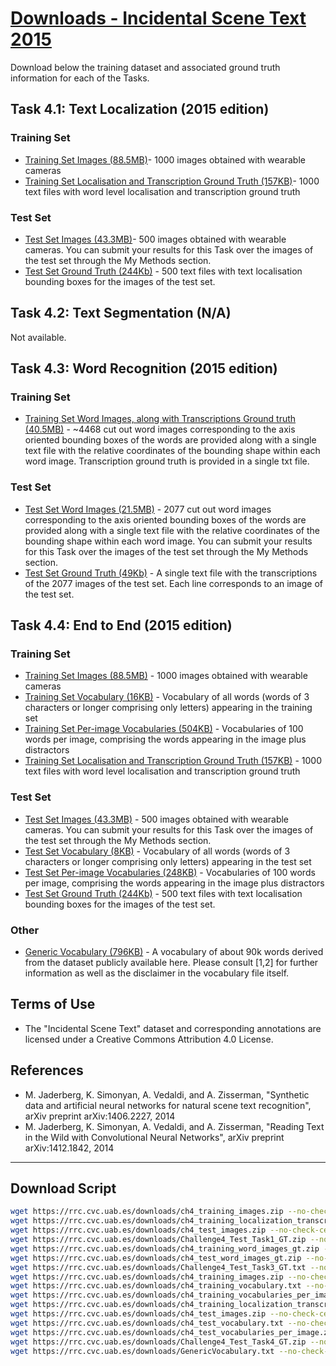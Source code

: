 # [Downloads - Incidental Scene Text 2015](https://rrc.cvc.uab.es/?ch=4&com=downloads)
Download below the training dataset and associated ground truth information for each of the Tasks.

## Task 4.1: Text Localization (2015 edition)
### Training Set
- [Training Set Images (88.5MB)](https://rrc.cvc.uab.es/downloads/ch4_training_images.zip)- 1000 images obtained with wearable cameras
- [Training Set Localisation and Transcription Ground Truth (157KB)](https://rrc.cvc.uab.es/downloads/ch4_training_localization_transcription_gt.zip)- 1000 text files with word level localisation and transcription ground truth

### Test Set
- [Test Set Images (43.3MB)](https://rrc.cvc.uab.es/downloads/ch4_test_images.zip)- 500 images obtained with wearable cameras. You can submit your results for this Task over the images of the test set through the My Methods section.
- [Test Set Ground Truth (244Kb)](https://rrc.cvc.uab.es/downloads/Challenge4_Test_Task1_GT.zip) - 500 text files with text localisation bounding boxes for the images of the test set.


## Task 4.2: Text Segmentation (N/A)
Not available.

## Task 4.3: Word Recognition (2015 edition)
### Training Set
- [Training Set Word Images, along with Transcriptions Ground truth (40.5MB)](https://rrc.cvc.uab.es/downloads/ch4_training_word_images_gt.zip) - ~4468 cut out word images corresponding to the axis oriented bounding boxes of the words are provided along with a single text file with the relative coordinates of the bounding shape within each word image. Transcription ground truth is provided in a single txt file.

### Test Set
- [Test Set Word Images (21.5MB)](https://rrc.cvc.uab.es/downloads/ch4_test_word_images_gt.zip) - 2077 cut out word images corresponding to the axis oriented bounding boxes of the words are provided along with a single text file with the relative coordinates of the bounding shape within each word image. You can submit your results for this Task over the images of the test set through the My Methods section.
- [Test Set Ground Truth (49Kb)](https://rrc.cvc.uab.es/downloads/Challenge4_Test_Task3_GT.txt) - A single text file with the transcriptions of the 2077 images of the test set. Each line corresponds to an image of the test set.

## Task 4.4: End to End (2015 edition)
### Training Set
- [Training Set Images (88.5MB)](https://rrc.cvc.uab.es/downloads/ch4_training_images.zip) - 1000 images obtained with wearable cameras
- [Training Set Vocabulary (16KB)](https://rrc.cvc.uab.es/downloads/ch4_training_vocabulary.txt) - Vocabulary of all words (words of 3 characters or longer comprising only letters) appearing in the training set
- [Training Set Per-image Vocabularies (504KB)](https://rrc.cvc.uab.es/downloads/ch4_training_vocabularies_per_image.zip) - Vocabularies of 100 words per image, comprising the words appearing in the image plus distractors
- [Training Set Localisation and Transcription Ground Truth (157KB)](https://rrc.cvc.uab.es/downloads/ch4_training_localization_transcription_gt.zip) - 1000 text files with word level localisation and transcription ground truth

### Test Set
- [Test Set Images (43.3MB)](https://rrc.cvc.uab.es/downloads/ch4_test_images.zip) - 500 images obtained with wearable cameras. You can submit your results for this Task over the images of the test set through the My Methods section.
- [Test Set Vocabulary (8KB)](https://rrc.cvc.uab.es/downloads/ch4_test_vocabulary.txt) - Vocabulary of all words (words of 3 characters or longer comprising only letters) appearing in the test set
- [Test Set Per-image Vocabularies (248KB)](https://rrc.cvc.uab.es/downloads/ch4_test_vocabularies_per_image.zip) - Vocabularies of 100 words per image, comprising the words appearing in the image plus distractors
- [Test Set Ground Truth (244Kb)](https://rrc.cvc.uab.es/downloads/Challenge4_Test_Task4_GT.zip) - 500 text files with text localisation bounding boxes for the images of the test set.

### Other
- [Generic Vocabulary (796KB)](https://rrc.cvc.uab.es/downloads/GenericVocabulary.txt) - A vocabulary of about 90k words derived from the dataset publicly available here. Please consult \[1,2\] for further information as well as the disclaimer in the vocabulary file itself.

## Terms of Use
- The "Incidental Scene Text" dataset and corresponding annotations are licensed under a Creative Commons Attribution 4.0 License.

## References
- M. Jaderberg, K. Simonyan, A. Vedaldi, and A. Zisserman, "Synthetic data and artificial neural networks for natural scene text recognition", arXiv preprint arXiv:1406.2227, 2014
- M. Jaderberg, K. Simonyan, A. Vedaldi, and A. Zisserman, "Reading Text in the Wild with Convolutional Neural Networks", arXiv preprint arXiv:1412.1842, 2014

---

## Download Script

```bash
wget https://rrc.cvc.uab.es/downloads/ch4_training_images.zip --no-check-certificate
wget https://rrc.cvc.uab.es/downloads/ch4_training_localization_transcription_gt.zip --no-check-certificate
wget https://rrc.cvc.uab.es/downloads/ch4_test_images.zip --no-check-certificate
wget https://rrc.cvc.uab.es/downloads/Challenge4_Test_Task1_GT.zip --no-check-certificate
wget https://rrc.cvc.uab.es/downloads/ch4_training_word_images_gt.zip --no-check-certificate
wget https://rrc.cvc.uab.es/downloads/ch4_test_word_images_gt.zip --no-check-certificate
wget https://rrc.cvc.uab.es/downloads/Challenge4_Test_Task3_GT.txt --no-check-certificate
wget https://rrc.cvc.uab.es/downloads/ch4_training_images.zip --no-check-certificate
wget https://rrc.cvc.uab.es/downloads/ch4_training_vocabulary.txt --no-check-certificate
wget https://rrc.cvc.uab.es/downloads/ch4_training_vocabularies_per_image.zip --no-check-certificate
wget https://rrc.cvc.uab.es/downloads/ch4_training_localization_transcription_gt.zip --no-check-certificate
wget https://rrc.cvc.uab.es/downloads/ch4_test_images.zip --no-check-certificate
wget https://rrc.cvc.uab.es/downloads/ch4_test_vocabulary.txt --no-check-certificate
wget https://rrc.cvc.uab.es/downloads/ch4_test_vocabularies_per_image.zip --no-check-certificate
wget https://rrc.cvc.uab.es/downloads/Challenge4_Test_Task4_GT.zip --no-check-certificate
wget https://rrc.cvc.uab.es/downloads/GenericVocabulary.txt --no-check-certificate
```

